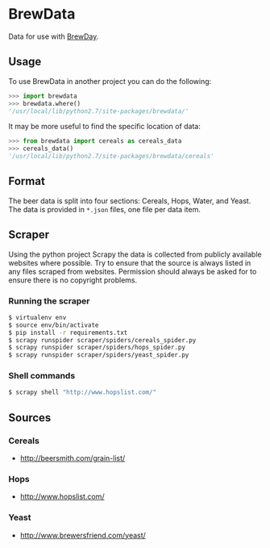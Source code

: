 # BrewData

Data for use with [BrewDay](https://github.com/chrisgilmerproj/brewday).

## Usage

To use BrewData in another project you can do the following:

```py
>>> import brewdata
>>> brewdata.where()
'/usr/local/lib/python2.7/site-packages/brewdata/'
```

It may be more useful to find the specific location of data:

```py
>>> from brewdata import cereals as cereals_data
>>> cereals_data()
'/usr/local/lib/python2.7/site-packages/brewdata/cereals'
```

## Format

The beer data is split into four sections: Cereals, Hops, Water, and Yeast.
The data is provided in `*.json` files, one file per data item.

## Scraper

Using the python project Scrapy the data is collected from publicly available
websites where possible.  Try to ensure that the source is always listed in
any files scraped from websites.  Permission should always be asked for to
ensure there is no copyright problems.

### Running the scraper

```sh
$ virtualenv env
$ source env/bin/activate
$ pip install -r requirements.txt
$ scrapy runspider scraper/spiders/cereals_spider.py
$ scrapy runspider scraper/spiders/hops_spider.py
$ scrapy runspider scraper/spiders/yeast_spider.py
```

### Shell commands

```sh
$ scrapy shell "http://www.hopslist.com/"
```

## Sources

### Cereals

- http://beersmith.com/grain-list/

### Hops

- http://www.hopslist.com/

### Yeast

- http://www.brewersfriend.com/yeast/

